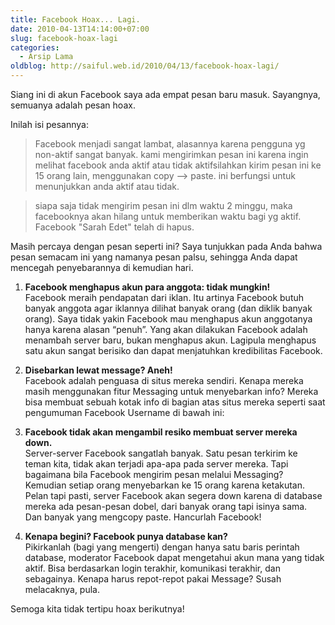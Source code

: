 ```yaml
---
title: Facebook Hoax... Lagi.
date: 2010-04-13T14:14:00+07:00
slug: facebook-hoax-lagi
categories:
  - Arsip Lama
oldblog: http://saiful.web.id/2010/04/13/facebook-hoax-lagi/
---
```


Siang ini di akun Facebook saya ada empat pesan baru masuk. Sayangnya, semuanya adalah pesan hoax.

Inilah isi pesannya:

> Facebook menjadi sangat lambat, alasannya karena pengguna yg non-aktif sangat banyak. kami mengirimkan pesan ini karena ingin melihat facebook anda aktif atau tidak aktifsilahkan kirim pesan ini ke 15 orang lain, menggunakan copy --> paste. ini berfungsi untuk menunjukkan anda aktif atau tidak.

> siapa saja tidak mengirim pesan ini dlm waktu 2 minggu, maka facebooknya akan hilang untuk memberikan waktu bagi yg aktif. Facebook "Sarah Edet" telah di hapus.

Masih percaya dengan pesan seperti ini? Saya tunjukkan pada Anda bahwa pesan semacam ini yang namanya pesan palsu, sehingga Anda dapat mencegah penyebarannya di kemudian hari.

<!--more-->

1. **Facebook menghapus akun para anggota: tidak mungkin!**<br>
Facebook meraih pendapatan dari iklan. Itu artinya Facebook butuh banyak anggota agar iklannya dilihat banyak orang (dan diklik banyak orang). Saya tidak yakin Facebook mau menghapus akun anggotanya hanya karena alasan “penuh”. Yang akan dilakukan Facebook adalah menambah server baru, bukan menghapus akun. Lagipula menghapus satu akun sangat berisiko dan dapat menjatuhkan kredibilitas Facebook.

2. **Disebarkan lewat message? Aneh!**<br>
Facebook adalah penguasa di situs mereka sendiri. Kenapa mereka masih menggunakan fitur Messaging untuk menyebarkan info? Mereka bisa membuat sebuah kotak info di bagian atas situs mereka seperti saat pengumuman Facebook Username di bawah ini:

3. **Facebook tidak akan mengambil resiko membuat server mereka down.**<br>
Server-server Facebook sangatlah banyak. Satu pesan terkirim ke teman kita, tidak akan terjadi apa-apa pada server mereka. Tapi bagaimana bila Facebook mengirim pesan melalui Messaging? Kemudian setiap orang menyebarkan ke 15 orang karena ketakutan. Pelan tapi pasti, server Facebook akan segera down karena di database mereka ada pesan-pesan dobel, dari banyak orang tapi isinya sama. Dan banyak yang mengcopy paste. Hancurlah Facebook!

4. **Kenapa begini? Facebook punya database kan?**<br>
Pikirkanlah (bagi yang mengerti) dengan hanya satu baris perintah database, moderator Facebook dapat mengetahui akun mana yang tidak aktif. Bisa berdasarkan login terakhir, komunikasi terakhir, dan sebagainya. Kenapa harus repot-repot pakai Message? Susah melacaknya, pula.

Semoga kita tidak tertipu hoax berikutnya!

